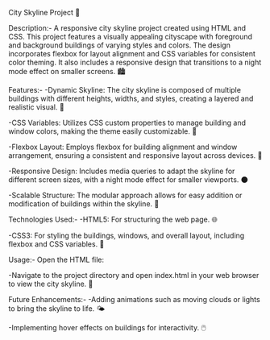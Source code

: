 City Skyline Project 🌆

Description:-
A responsive city skyline project created using HTML and CSS. This project features a visually appealing cityscape with foreground and background buildings of varying styles and colors. The design incorporates flexbox for layout alignment and CSS variables for consistent color theming. It also includes a responsive design that transitions to a night mode effect on smaller screens. 🏙️

Features:-
-Dynamic Skyline: The city skyline is composed of multiple buildings with different heights, widths, and styles, creating a layered and realistic visual. 🏢

-CSS Variables: Utilizes CSS custom properties to manage building and window colors, making the theme easily customizable. 🎨

-Flexbox Layout: Employs flexbox for building alignment and window arrangement, ensuring a consistent and responsive layout across devices. 📐

-Responsive Design: Includes media queries to adapt the skyline for different screen sizes, with a night mode effect for smaller viewports. 🌑

-Scalable Structure: The modular approach allows for easy addition or modification of buildings within the skyline. 🧱

Technologies Used:-
-HTML5: For structuring the web page. 🌐

-CSS3: For styling the buildings, windows, and overall layout, including flexbox and CSS variables. 🎨

Usage:-
Open the HTML file:

-Navigate to the project directory and open index.html in your web browser to view the city skyline. 🌆

Future Enhancements:-
-Adding animations such as moving clouds or lights to bring the skyline to life. 🌤️

-Implementing hover effects on buildings for interactivity. 🖱️


